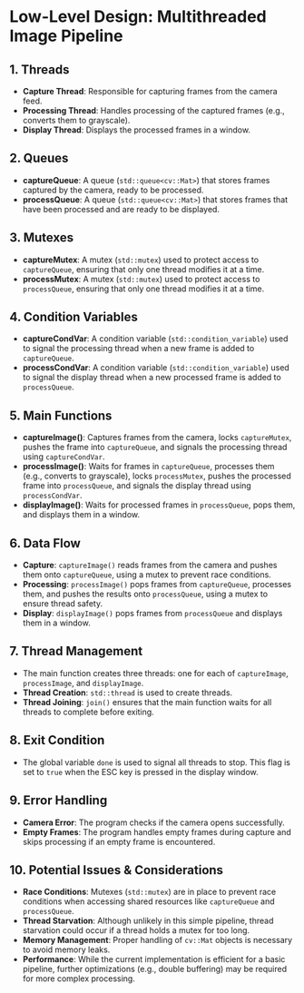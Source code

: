 # Low-Level Design: Multithreaded Image Pipeline

## 1. Threads

- **Capture Thread**: Responsible for capturing frames from the camera feed.
- **Processing Thread**: Handles processing of the captured frames (e.g., converts them to grayscale).
- **Display Thread**: Displays the processed frames in a window.

## 2. Queues

- **captureQueue**: A queue (`std::queue<cv::Mat>`) that stores frames captured by the camera, ready to be processed.
- **processQueue**: A queue (`std::queue<cv::Mat>`) that stores frames that have been processed and are ready to be displayed.

## 3. Mutexes

- **captureMutex**: A mutex (`std::mutex`) used to protect access to `captureQueue`, ensuring that only one thread modifies it at a time.
- **processMutex**: A mutex (`std::mutex`) used to protect access to `processQueue`, ensuring that only one thread modifies it at a time.

## 4. Condition Variables

- **captureCondVar**: A condition variable (`std::condition_variable`) used to signal the processing thread when a new frame is added to `captureQueue`.
- **processCondVar**: A condition variable (`std::condition_variable`) used to signal the display thread when a new processed frame is added to `processQueue`.

## 5. Main Functions

- **captureImage()**: Captures frames from the camera, locks `captureMutex`, pushes the frame into `captureQueue`, and signals the processing thread using `captureCondVar`.
- **processImage()**: Waits for frames in `captureQueue`, processes them (e.g., converts to grayscale), locks `processMutex`, pushes the processed frame into `processQueue`, and signals the display thread using `processCondVar`.
- **displayImage()**: Waits for processed frames in `processQueue`, pops them, and displays them in a window.

## 6. Data Flow

- **Capture**: `captureImage()` reads frames from the camera and pushes them onto `captureQueue`, using a mutex to prevent race conditions.
- **Processing**: `processImage()` pops frames from `captureQueue`, processes them, and pushes the results onto `processQueue`, using a mutex to ensure thread safety.
- **Display**: `displayImage()` pops frames from `processQueue` and displays them in a window.

## 7. Thread Management

- The main function creates three threads: one for each of `captureImage`, `processImage`, and `displayImage`.
- **Thread Creation**: `std::thread` is used to create threads.
- **Thread Joining**: `join()` ensures that the main function waits for all threads to complete before exiting.

## 8. Exit Condition

- The global variable `done` is used to signal all threads to stop. This flag is set to `true` when the ESC key is pressed in the display window.

## 9. Error Handling

- **Camera Error**: The program checks if the camera opens successfully.
- **Empty Frames**: The program handles empty frames during capture and skips processing if an empty frame is encountered.

## 10. Potential Issues & Considerations

- **Race Conditions**: Mutexes (`std::mutex`) are in place to prevent race conditions when accessing shared resources like `captureQueue` and `processQueue`.
- **Thread Starvation**: Although unlikely in this simple pipeline, thread starvation could occur if a thread holds a mutex for too long.
- **Memory Management**: Proper handling of `cv::Mat` objects is necessary to avoid memory leaks.
- **Performance**: While the current implementation is efficient for a basic pipeline, further optimizations (e.g., double buffering) may be required for more complex processing.
